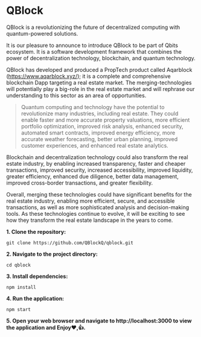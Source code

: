 # QBlock

QBlock is a revolutionizing the future of decentralized computing with quantum-powered solutions.

It is our pleasure to announce to introduce QBlock to be part of Qbits ecosystem. It is a software development framework that combines the power of decentralization technology, blockchain, and quantum technology.

QBlock has developed and produced a PropTech product called Aqarblock (https://www.aqarblock.xyz/); it is a complete and comprehensive blockchain Dapp targeting a real estate market. The merging-technologies will potentially play a big-role in the real estate market and will rephrase our understanding to this sector as an area of opportunities.

> Quantum computing and technology have the potential to revolutionize many industries, including real estate. They could enable faster and more accurate property valuations, more efficient portfolio optimization, improved risk analysis, enhanced security, automated smart contracts, improved energy efficiency, more accurate weather forecasting, better urban planning, improved customer experiences, and enhanced real estate analytics.

Blockchain and decentralization technology could also transform the real estate industry, by enabling increased transparency, faster and cheaper transactions, improved security, increased accessibility, improved liquidity, greater efficiency, enhanced due diligence, better data management, improved cross-border transactions, and greater flexibility.

Overall, merging these technologies could have significant benefits for the real estate industry, enabling more efficient, secure, and accessible transactions, as well as more sophisticated analysis and decision-making tools. As these technologies continue to evolve, it will be exciting to see how they transform the real estate landscape in the years to come.

**1. Clone the repository:**

 ```
git clone https://github.com/QBlockQ/qblock.git
 ```
**2.  Navigate to the project directory:**

 ```
cd qblock
 ```

**3.  Install dependencies:**

 ```
npm install
 ```

**4.  Run the application:**

 ```
npm start
 ```

**5.  Open your web browser and navigate to http://localhost:3000 to view the application and Enjoy:heart:,:+1:.**
